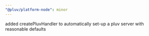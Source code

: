 ```yaml
---
"@pluv/platform-node": minor
---
```


added createPluvHandler to automatically set-up a pluv server with reasonable defaults
